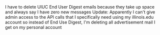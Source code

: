 I have to delete UIUC End User Digest emails because they take up space and always say I have zero new messages
Update: Apparently I can't give admin access to the API calls that I specifically need using my illinois.edu account so instead of End Use Digest,
I'm deleting all advertisement mail I get on my personal account
